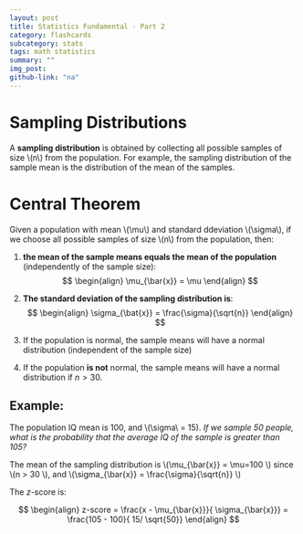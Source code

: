 ```yaml
---
layout: post
title: Statistics Fundamental - Part 2
category: flashcards
subcategory: stats
tags: math statistics
summary: ""
img_post:
github-link: "na"
---
```


<script src="/js/plotly-latest.min.js"></script>

<script type="text/javascript"
   src="https://cdnjs.cloudflare.com/ajax/libs/mathjax/2.7.2/MathJax.js?config=TeX-AMS-MML_HTMLorMML">
</script>


# Sampling Distributions

A **sampling distribution** is obtained by collecting all possible samples of size \\(n\\) from the population. For example, the sampling distribution of the sample mean is the distribution of the mean of the samples.



# Central Theorem

Given a population with mean \\(\mu\\) and standard ddeviation \\(\sigma\\), if we choose all possible samples of size \\(n\\) from the population, then:

  1) **the mean of the sample means equals the mean of the population** (independently of the sample size):
  $$
  \begin{align}
  \mu_{\bar{x}} = \mu
  \end{align}
  $$

  2) **The standard deviation of the sampling distribution is**:
  $$
  \begin{align}
    \sigma_{\bat{x}} = \frac{\sigma}{\sqrt{n}}
  \end{align}
  $$

  3) If the population is normal, the sample means will have a normal distribution (independent of the sample size)

  4) If the population **is not** normal, the sample means will have a normal distribution if $n>30$.


  ## Example:
  The population IQ mean is 100, and \\(\sigma\\ = 15). *If we sample 50 people, what is the probability that the average IQ of the sample is greater than 105?*

  The mean of the sampling distribution is \\(\mu_{\bar{x}} = \mu=100 \\) since \\(n > 30 \\), and \\(\sigma_{\bar{x}} = \frac{\sigma}{\sqrt{n}} \\)

  The *z*-score is:

  $$
  \begin{align}
    z-score = \frac{x - \mu_{\bar{x}}}{ \sigma_{\bar{x}}} = \frac{105 - 100}{ 15/ \sqrt{50}}
  \end{align}
  $$

<!-- {% tikz 20160320_01 %}

% define normal distribution function 'normaltwo'
    \def\normaltwo{\x,{4*1/exp(((\x-3)^2)/2)}}
 
% input y parameter
    \def\y{4}
 
% this line calculates f(y)
    \def\fy{4*1/exp(((\y-3)^2)/2)}
 
% Shade orange area underneath curve.
    \fill [fill=orange!60] (2,0) -- plot[domain=2:4] (\normaltwo) -- ({\y},0) -- cycle;
 
% Draw and label normal distribution function
    \draw[color=blue,domain=0:6] plot (\normaltwo) node[right] {};
 
% Add dashed line dropping down from normal.
    \draw[dashed] ({\y},{\fy}) -- ({\y},0) node[below] {$\sigma_{\bar{x}}$};
 
% Optional: Add axis labels
    \draw (-.2,2.5) node[left] {$sampling distribution$};
    \draw (6,-.1) node[below] {$x$};
    \draw (3,0) -- (3, 4);
    \draw (3.3,-0.4) node[left] {$\mu_{\bar{x}}=100$};
 
% Optional: Add axes
    \draw[->] (0,0) -- (6.2,0) node[right] {};
    \draw[->] (0,0) -- (0,5) node[above] {};
{% endtikz %}
-->